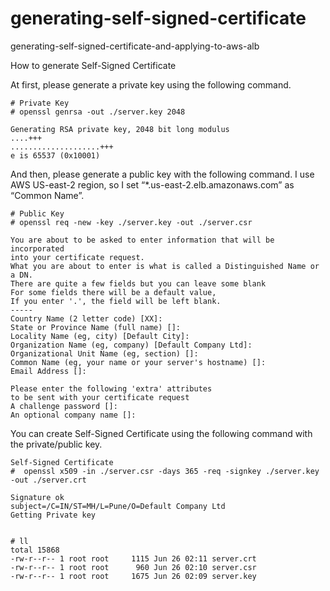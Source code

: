 # generating-self-signed-certificate
generating-self-signed-certificate-and-applying-to-aws-alb

How to generate Self-Signed Certificate

At first, please generate a private key using the following command.

    # Private Key
    # openssl genrsa -out ./server.key 2048
    
    Generating RSA private key, 2048 bit long modulus
    ....+++
    ....................+++
    e is 65537 (0x10001)

And then, please generate a public key with the following command. I use AWS US-east-2 region, so I set “*.us-east-2.elb.amazonaws.com” as “Common Name”.

    # Public Key
    # openssl req -new -key ./server.key -out ./server.csr
    
    You are about to be asked to enter information that will be incorporated
    into your certificate request.
    What you are about to enter is what is called a Distinguished Name or a DN.
    There are quite a few fields but you can leave some blank
    For some fields there will be a default value,
    If you enter '.', the field will be left blank.
    -----
    Country Name (2 letter code) [XX]:
    State or Province Name (full name) []: 
    Locality Name (eg, city) [Default City]:
    Organization Name (eg, company) [Default Company Ltd]:
    Organizational Unit Name (eg, section) []:
    Common Name (eg, your name or your server's hostname) []:                      
    Email Address []:

    Please enter the following 'extra' attributes
    to be sent with your certificate request
    A challenge password []:
    An optional company name []:

You can create Self-Signed Certificate using the following command with the private/public key.

    Self-Signed Certificate
    #  openssl x509 -in ./server.csr -days 365 -req -signkey ./server.key -out ./server.crt
    
    Signature ok
    subject=/C=IN/ST=MH/L=Pune/O=Default Company Ltd
    Getting Private key


    # ll
    total 15868
    -rw-r--r-- 1 root root     1115 Jun 26 02:11 server.crt
    -rw-r--r-- 1 root root      960 Jun 26 02:10 server.csr
    -rw-r--r-- 1 root root     1675 Jun 26 02:09 server.key
